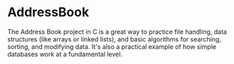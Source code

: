 # AddressBook
The Address Book project in C is a great way to practice file handling, data structures (like arrays or linked lists), and basic algorithms for searching, sorting, and modifying data. It's also a practical example of how simple databases work at a fundamental level.
